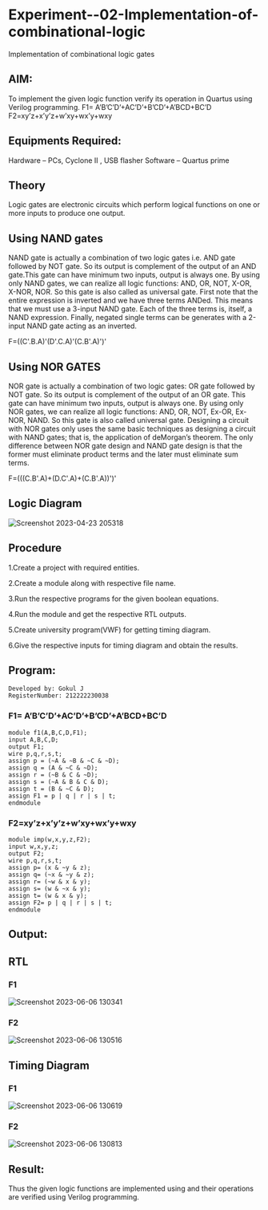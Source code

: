 # Experiment--02-Implementation-of-combinational-logic
Implementation of combinational logic gates
 
## AIM:
To implement the given logic function verify its operation in Quartus using Verilog programming.
 F1= A’B’C’D’+AC’D’+B’CD’+A’BCD+BC’D
F2=xy’z+x’y’z+w’xy+wx’y+wxy
 
 
 
## Equipments Required:
Hardware – PCs, Cyclone II , USB flasher
Software – Quartus prime

## Theory
Logic gates are electronic circuits which perform logical functions on one or more inputs to produce one output.

## Using NAND gates
NAND gate is actually a combination of two logic gates i.e. AND gate followed by NOT gate. So its output is complement of the output of an AND gate.This gate can have minimum two inputs, output is always one. By using only NAND gates, we can realize all logic functions: AND, OR, NOT, X-OR, X-NOR, NOR. So this gate is also called as universal gate. First note that the entire expression is inverted and we have three terms ANDed. This means that we must use a 3-input NAND gate. Each of the three terms is, itself, a NAND expression. Finally, negated single terms can be generates with a 2-input NAND gate acting as an inverted.

F=((C'.B.A)'(D'.C.A)'(C.B'.A)')'

## Using NOR GATES
NOR gate is actually a combination of two logic gates: OR gate followed by NOT gate. So its output is complement of the output of an OR gate. This gate can have minimum two inputs, output is always one. By using only NOR gates, we can realize all logic functions: AND, OR, NOT, Ex-OR, Ex-NOR, NAND. So this gate is also called universal gate. Designing a circuit with NOR gates only uses the same basic techniques as designing a circuit with NAND gates; that is, the application of deMorgan’s theorem. The only difference between NOR gate design and NAND gate design is that the former must eliminate product terms and the later must eliminate sum terms.

F=(((C.B'.A)+(D.C'.A)+(C.B'.A))')'

 

## Logic Diagram
![Screenshot 2023-04-23 205318](https://user-images.githubusercontent.com/121165938/233848623-c2ad4223-5864-46b9-88b5-0a7ee7778233.png)

## Procedure
1.Create a project with required entities.

2.Create a module along with respective file name.

3.Run the respective programs for the given boolean equations.

4.Run the module and get the respective RTL outputs.

5.Create university program(VWF) for getting timing diagram.

6.Give the respective inputs for timing diagram and obtain the results.

## Program:

```Program to implement the given logic function and to verify its operations in quartus using Verilog programming.
Developed by: Gokul J
RegisterNumber: 212222230038
```
### F1= A’B’C’D’+AC’D’+B’CD’+A’BCD+BC’D
```
module f1(A,B,C,D,F1);
input A,B,C,D;
output F1;
wire p,q,r,s,t;
assign p = (~A & ~B & ~C & ~D);
assign q = (A & ~C & ~D);
assign r = (~B & C & ~D);
assign s = (~A & B & C & D);
assign t = (B & ~C & D);
assign F1 = p | q | r | s | t;
endmodule
```
### F2=xy’z+x’y’z+w’xy+wx’y+wxy
```
module imp(w,x,y,z,F2);
input w,x,y,z;
output F2;
wire p,q,r,s,t;
assign p= (x & ~y & z);
assign q= (~x & ~y & z);
assign r= (~w & x & y);
assign s= (w & ~x & y);
assign t= (w & x & y);
assign F2= p | q | r | s | t;
endmodule
```

## Output:

## RTL
### F1
![Screenshot 2023-06-06 130341](https://github.com/Gokul0117/Experiment--02-Implementation-of-combinational-logic-/assets/121165938/66bb4d66-1f09-448e-9fcb-e2bfefaed9b3)

### F2
![Screenshot 2023-06-06 130516](https://github.com/Gokul0117/Experiment--02-Implementation-of-combinational-logic-/assets/121165938/1cb32153-5714-4610-9b0b-25f5462949ad)


## Timing Diagram
### F1
![Screenshot 2023-06-06 130619](https://github.com/Gokul0117/Experiment--02-Implementation-of-combinational-logic-/assets/121165938/7412485d-1556-4931-b632-44c8d5b81a88)

### F2
![Screenshot 2023-06-06 130813](https://github.com/Gokul0117/Experiment--02-Implementation-of-combinational-logic-/assets/121165938/b9896c23-2035-43be-a8a7-e193de46975b)



## Result:
Thus the given logic functions are implemented using  and their operations are verified using Verilog programming.
